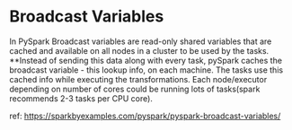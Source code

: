 # Broadcast Variables
In PySpark Broadcast variables are read-only shared variables that are cached and available on all nodes in
a cluster to be used by the tasks. **Instead of sending this data along with every task, pySpark caches the broadcast
variable - this lookup info, on each machine. The tasks use this cached info while executing the transformations. Each
node/executor depending on number of cores could be running lots of tasks(spark recommends 2-3 tasks per CPU core).


ref: https://sparkbyexamples.com/pyspark/pyspark-broadcast-variables/